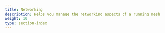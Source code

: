 ```yaml
---
title: Networking
description: Helps you manage the networking aspects of a running mesh.
weight: 10
type: section-index
---
```

